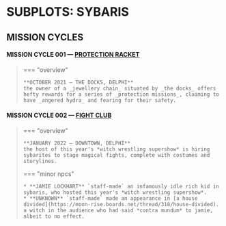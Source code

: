 # SUBPLOTS: SYBARIS

## MISSION CYCLES


#### MISSION CYCLE 001 — [PROTECTION RACKET](https://moon-rise.boards.net/thread/41/)

> === "overview"
> 
>     **OCTOBER 2021 — THE DOCKS, DELPHI**
>     the owner of a _jewellery chain_ situated by _the docks_ offers hefty rewards for a series of _protection missions_, claiming to have _angered hydra_ and fearing for their safety.

#### MISSION CYCLE 002 — [FIGHT CLUB](https://moon-rise.boards.net/thread/294/)

> === "overview"
> 
>     **JANUARY 2022 — DOWNTOWN, DELPHI**
>     the host of this year's *witch wrestling supershow* is hiring sybarites to stage magical fights, complete with costumes and storylines.
> 
> === "minor npcs"
> 
>     * **JAMIE LOCKHART** `staff-made` an infamously idle rich kid in sybaris, who hosted this year's *witch wrestling supershow*.
>     * **UNKNOWN** `staff-made` made an appearance in [a house divided](https://moon-rise.boards.net/thread/318/house-divided). a witch in the audience who had said *contra mundum* to jamie, albeit to no effect.